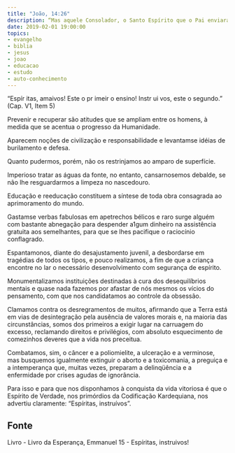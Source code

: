 ```yaml
---
title: "João, 14:26"
description: “Mas aquele Consolador, o Santo Espírito que o Pai enviará em meu nome, esse vos ensinará todas as cousas e vos fará lembrar de tudo quanto vos tenho dito.” - Jesus
date: 2019-02-01 19:00:00
topics: 
- evangelho
- biblia
- jesus
- joao
- educacao
- estudo
- auto-conhecimento
---
```


“Espír itas, amai­vos! Este o pr imeir o ensino! Instr ui­
vos, este o segundo.”
(Cap. V1, Item 5)

Prevenir e recuperar são atitudes que se ampliam entre os homens, à medida
que se acentua o progresso da Humanidade.

Aparecem noções de civilização e responsabilidade e levantam­se idéias de
burilamento e defesa.

Quanto pudermos, porém, não os restrinjamos ao amparo de superfície.

Imperioso tratar as águas da fonte, no entanto, cansar­nos­emos debalde, se
não lhe resguardarmos a limpeza no nascedouro.

Educação e reeducação constituem a síntese de toda obra consagrada ao
aprimoramento do mundo.

Gastam­se verbas fabulosas em apetrechos bélicos e raro surge alguém com
bastante abnegação para despender a1gum dinheiro na assistência gratuita aos
semelhantes, para que se lhes pacifique o raciocínio conflagrado.

Espantamo­nos, diante do desajustamento juvenil, a desbordar­se em
tragédias de todos os tipos, e pouco realizamos, a fim de que a criança encontre no
lar o necessário desenvolvimento com segurança de espírito.

Monumentalizamos instituições destinadas à cura dos desequilíbrios
mentais e quase nada fazemos por afastar de nós mesmos os vícios do pensamento,
com que nos candidatamos ao controle da obsessão.

Clamamos contra os desregramentos de muitos, afirmando que a Terra está
em vias de desintegração pela ausência de valores morais e, na maioria das
circunstâncias, somos dos primeiros a exigir lugar na carruagem do excesso,
reclamando direitos e privilégios, com absoluto esquecimento de comezinhos
deveres que a vida nos preceitua.

Combatamos, sim, o câncer e a poliomielite, a ulceração e a verminose,
mas busquemos igualmente extinguir o aborto e a toxicomania, a preguiça e a
intemperança que, muitas vezes, preparam a delinqüência e a enfermidade por crises
agudas de ignorância.

Para isso e para que nos disponhamos à conquista da vida vitoriosa é que o
Espírito de Verdade, nos primórdios da Codificação Kardequiana, nos advertiu
claramente: “Espíritas, instruí­vos”.



## Fonte
Livro - Livro da Esperança, Emmanuel
15 - Espíritas, instrui­vos!
